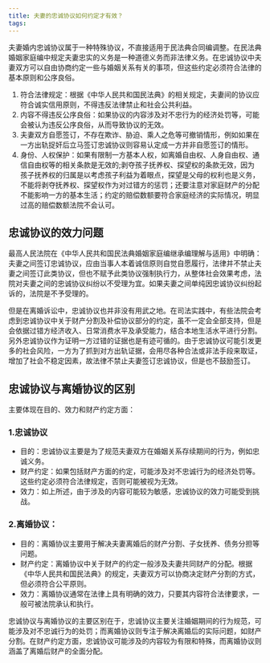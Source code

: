 ```yaml
---
title: 夫妻的忠诚协议如何约定才有效？
tags:
---
```


夫妻婚内忠诚协议属于一种特殊协议，不直接适用于民法典合同编调整。在民法典婚姻家庭编中规定夫妻忠实的义务是一种道德义务而非法律义务。在忠诚协议中夫妻双方可以自由协商约定一些与婚姻关系有关的事项，但这些约定必须符合法律的基本原则和公序良俗。

1. 符合法律规定：根据《中华人民共和国民法典》的相关规定，夫妻间的协议应符合诚实信用原则，不得违反法律禁止和社会公共利益。
2. 内容不得违反公序良俗：如果协议的内容涉及对不忠行为的经济处罚等，可能会被认为违反公序良俗，从而导致协议的无效。
3. 夫妻双方自愿签订，不存在欺诈、胁迫、乘人之危等可撤销情形，例如如果在一方出轨捉奸后立马签订忠诚协议则容易认定成一方并非自愿签订的情形。
4. 身份、人权保护：如果有限制一方基本人权，如离婚自由权、人身自由权、通信自由权等的相关条款是无效的;剥夺孩子抚养权、探望权的条款无效，因为孩子抚养权的归属是以考虑孩子利益为着眼点，探望是父母的权利也是义务，不能将剥夺抚养权、探望权作为对过错方的惩罚；还要注意对家庭财产的分配不能影响一方的基本生活；约定的赔偿数额要符合家庭经济的实际情况，明显过高的赔偿数额法院不会认可。

## 忠诚协议的效力问题

最高人民法院在《中华人民共和国民法典婚姻家庭编继承编理解与适用》中明确：夫妻之间签订忠诚协议，应由当事人本着诚信原则自觉自愿履行，法律并不禁止夫妻之间签订此类协议，但也不赋予此类协议强制执行力，从整体社会效果考虑，法院对夫妻之间的忠诚协议纠纷以不受理为宜。如果夫妻之间单纯因忠诚协议纠纷起诉的，法院是不予受理的。

但是在离婚诉讼中，忠诚协议也并非没有用武之地。在司法实践中，有些法院会考虑到忠诚协议中关于财产分割及补偿协议部分的约定，虽不一定会全部支持，但是会依据过错方经济收入、日常消费水平及承受能力，结合本地生活水平进行分割。另外忠诚协议作为证明一方过错的证据也是有迹可循的。由于忠诚协议可能引发更多的社会风险，一方为了抓到对方出轨证据，会用尽各种合法或非法手段来取证，增加了社会不稳定因素，故法律不禁止夫妻签订忠诚协议，但是也不鼓励签订。

## 忠诚协议与离婚协议的区别

主要体现在目的、效力和财产约定方面：

### 1.忠诚协议

- 目的：忠诚协议主要是为了规范夫妻双方在婚姻关系存续期间的行为，例如忠诚义务。
- 财产约定：如果包括财产方面的约定，可能涉及对不忠诚行为的经济处罚等。这些约定必须符合法律规定，否则可能被视为无效。
- 效力：如上所述，由于涉及的内容可能较为敏感，忠诚协议的效力可能受到挑战。

### 2.离婚协议：

- 目的：离婚协议主要用于解决夫妻离婚后的财产分割、子女抚养、债务分担等问题。
- 财产约定：离婚协议中关于财产的约定一般涉及夫妻共同财产的分配。根据《中华人民共和国民法典》的规定，夫妻双方可以协商决定财产分割的方式，但必须符合公平原则。
- 效力：离婚协议通常在法律上具有明确的效力，只要其内容符合法律要求，一般可被法院承认和执行。

忠诚协议与离婚协议的主要区别在于，忠诚协议主要关注婚姻期间的行为规范，可能涉及对不忠诚行为的处罚；而离婚协议则专注于解决离婚后的实际问题，如财产分割。在财产约定方面，忠诚协议可能涉及的内容较为有限和特殊，而离婚协议则涵盖了离婚后财产的全面分配。